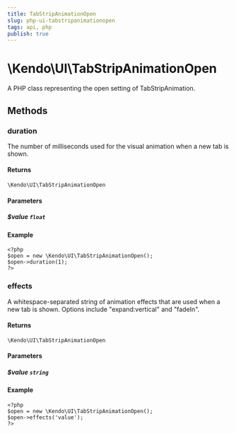 ```yaml
---
title: TabStripAnimationOpen
slug: php-ui-tabstripanimationopen
tags: api, php
publish: true
---
```


# \Kendo\UI\TabStripAnimationOpen

A PHP class representing the open setting of TabStripAnimation.


## Methods

### duration
The number of milliseconds used for the visual animation when a new tab is shown.

#### Returns
`\Kendo\UI\TabStripAnimationOpen`

#### Parameters

##### $value `float`



#### Example 
    <?php
    $open = new \Kendo\UI\TabStripAnimationOpen();
    $open->duration(1);
    ?>

### effects
A whitespace-separated string of animation effects that are used when a new tab is shown. Options include
"expand:vertical" and "fadeIn".

#### Returns
`\Kendo\UI\TabStripAnimationOpen`

#### Parameters

##### $value `string`



#### Example 
    <?php
    $open = new \Kendo\UI\TabStripAnimationOpen();
    $open->effects('value');
    ?>

